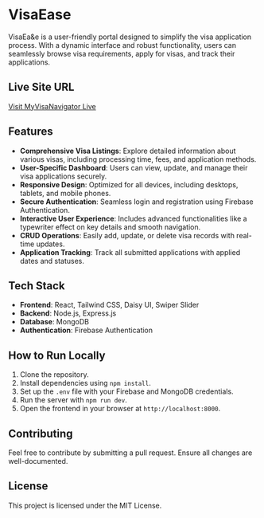 # VisaEase

VisaEa&e is a user-friendly portal designed to simplify the visa application process. With a dynamic interface and robust functionality, users can seamlessly browse visa requirements, apply for visas, and track their applications.

## Live Site URL
[Visit MyVisaNavigator Live](https://visa-ease-1621f.web.app/)

## Features
- **Comprehensive Visa Listings**: Explore detailed information about various visas, including processing time, fees, and application methods.
- **User-Specific Dashboard**: Users can view, update, and manage their visa applications securely.
- **Responsive Design**: Optimized for all devices, including desktops, tablets, and mobile phones.
- **Secure Authentication**: Seamless login and registration using Firebase Authentication.
- **Interactive User Experience**: Includes advanced functionalities like a typewriter effect on key details and smooth navigation.
- **CRUD Operations**: Easily add, update, or delete visa records with real-time updates.
- **Application Tracking**: Track all submitted applications with applied dates and statuses.

## Tech Stack
- **Frontend**: React, Tailwind CSS, Daisy UI, Swiper Slider
- **Backend**: Node.js, Express.js
- **Database**: MongoDB
- **Authentication**: Firebase Authentication

## How to Run Locally
1. Clone the repository.
2. Install dependencies using `npm install`.
3. Set up the `.env` file with your Firebase and MongoDB credentials.
4. Run the server with `npm run dev`.
5. Open the frontend in your browser at `http://localhost:8000`.

## Contributing
Feel free to contribute by submitting a pull request. Ensure all changes are well-documented.

## License
This project is licensed under the MIT License.

